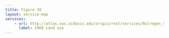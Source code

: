 ```yaml
---
title: Figure 39
layout: service-map
services: 
    - url: http://atlas.cws.ucdavis.edu/arcgis/rest/services/Nitrogen_Sources_and_Loading_to_Groundwater_TR2/Fig39_Backcasted_1960_Land_Cover_Map/MapServer
      label: 1960 Land use
---
```

 